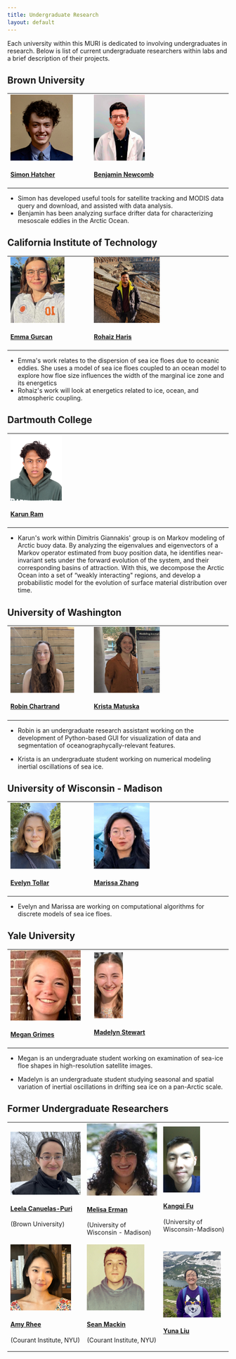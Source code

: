 ```yaml
---
title: Undergraduate Research
layout: default
---
```


Each university within this MURI is dedicated to involving undergraduates in research. Below is list of current undergraduate researchers within labs and a brief description of their projects. 

## Brown University
<table class="fixed">
  <col width="200"/>
  <col width="200"/>
  <col width="200"/>
  <tr>
    <td> <!-- Simon Hatcher -->
        <div class="card" style="width: 10rem;">
          <a href="" title="" class="card-image hover-overlay" target="_blank">
          <img src="images/team/Simon.JPG" alt="" class="img-responsive" height="150">
          </a>  
          <div class="card-text">
            <h4><a href="" target="_blank">Simon Hatcher</a></h4>
          </div>
        </div>
    </td>
    <td> <!-- Benjamin Newcomb -->
        <div class="card" style="width: 10rem;">
          <a href="" title="" class="card-image hover-overlay" target="_blank">
          <img src="images/team/Benjamin.png" alt="" class="img-responsive" height="150">
          </a>  
          <div class="card-text">
            <h4><a href="" target="_blank">Benjamin Newcomb</a></h4>
          </div>
        </div>
    </td>
  </tr>
</table>

- Simon has developed useful tools for satellite tracking and MODIS data query and download, and assisted with data analysis.
- Benjamin has been analyzing surface drifter data for characterizing mesoscale eddies in the Arctic Ocean.

## California Institute of Technology
<table class="fixed">
  <col width="200"/>
  <col width="200"/>
  <col width="200"/>
  <tr>
    <td> <!-- Emma Gurcan -->
        <div class="card" style="width: 10rem;">
        <a href="" title="" class="card-image hover-overlay" target="_blank">
        <img src="images/team/gurcan.jpg" alt="" class="img-responsive" height="150">
        </a>  
        <div class="card-text">
            <h4><a href="" target="_blank">Emma Gurcan</a></h4>
        </div>
        </div>
    </td>
        <td> <!-- Rohaiz Haris -->
        <div class="card" style="width: 10rem;">
        <a href="" title="" class="card-image hover-overlay" target="_blank">
        <img src="images/team/RohaizHaris.jpg" alt="" class="img-responsive" height="150">
        </a>  
        <div class="card-text">
            <h4><a href="" target="_blank">Rohaiz Haris</a></h4>
        </div>
        </div>
    </td>
  </tr>
</table>

- Emma's work relates to the dispersion of sea ice floes due to oceanic eddies. She uses a model of sea ice floes coupled to an ocean model to explore how floe size influences the width of the marginal ice zone and its energetics
- Rohaiz's work will look at energetics related to ice, ocean, and atmospheric coupling.
    

<!-- ## Courant Institute NYU
<table class="fixed">
  <col width="200"/>
  <col width="200"/>
  <col width="200"/>
  <tr>
  </tr>
</table> -->

## Dartmouth College
<table class="fixed">
  <col width="200"/>
  <col width="200"/>
  <col width="200"/>
  <tr>
    <td> <!-- Karun Ram -->
        <div class="card" style="width: 10rem;">
          <a href="" title="" class="card-image hover-overlay" target="_blank">
          <img src="images/team/picRam.jpg" alt="" class="img-responsive" height="150">
          </a>  
          <div class="card-text">
            <h4><a href="" target="_blank">Karun Ram</a></h4>
          </div>
        </div>
    </td>
  </tr>
</table>

- Karun's work within Dimitris Giannakis' group is on Markov modeling of Arctic buoy data. By analyzing the eigenvalues and eigenvectors of a Markov operator estimated from buoy position data, he identifies near-invariant sets under the forward evolution of the system, and their corresponding basins of attraction. With this, we decompose the Arctic Ocean into a set of “weakly interacting" regions, and develop a probabilistic model for the evolution of surface material distribution over time.

## University of Washington
<table class="fixed">
  <col width="200"/>
  <col width="200"/>
  <col width="200"/>
  <tr>
    <td> <!-- Robin Chartrand -->
        <div class="card" style="width: 10rem;">
          <a href="https://deep.ocean.washington.edu/" title="" class="card-image hover-overlay" target="_blank">
          <img src="images/team/Robin.jpeg" alt="" class="img-responsive" height="150">
          </a>  
          <div class="card-text">
            <h4><a href="https://deep.ocean.washington.edu/" target="_blank">Robin Chartrand</a></h4>
          </div>
        </div>
    </td>
    <td> <!-- Krista Matuska -->
        <div class="card" style="width: 10rem;">
          <a href="https://deep.ocean.washington.edu/" title="" class="card-image hover-overlay" target="_blank">
          <img src="images/team/Krista.jpg" alt="" class="img-responsive" height="150">
          </a>  
          <div class="card-text">
            <h4><a href="https://deep.ocean.washington.edu/" target="_blank">Krista Matuska</a></h4>
          </div>
        </div>
    </td>
  </tr>
</table>

- Robin is an undergraduate research assistant working on the development of Python-based GUI for visualization of data and segmentation of oceanographycally-relevant features.

- Krista is an undergraduate student working on numerical modeling inertial oscillations of sea ice.

## University of Wisconsin - Madison
<table class="fixed">
  <col width="200"/>
  <col width="200"/>
  <col width="200"/>
  <tr>
    <td> <!-- Evelyn Tollar -->
        <div class="card" style="width: 10rem;">
          <a href="" title="" class="card-image hover-overlay" target="_blank">
          <img src="images/team/EvelynTollar.jpeg" alt="" class="img-responsive" height="150">
          </a>  
          <div class="card-text">
            <h4><a href="" target="_blank">Evelyn Tollar</a></h4>
          </div>
        </div>
    </td>
    <td> <!-- Marissa Zhang -->
        <div class="card" style="width: 10rem;">
          <a href="" title="" class="card-image hover-overlay" target="_blank">
          <img src="images/team/MarissaZhang.jpeg" alt="" class="img-responsive" height="150">
          </a>  
          <div class="card-text">
            <h4><a href="" target="_blank">Marissa Zhang</a></h4>
          </div>
        </div>
    </td>
  </tr>
</table>

- Evelyn and Marissa are working on computational algorithms for discrete models of sea ice floes.

## Yale University
<table class="fixed">
  <col width="200"/>
  <col width="200"/>
  <col width="200"/>
  <tr>
    <td> <!-- Megan Grimes -->
        <div class="card" style="width: 10rem;">
          <a href="https://people.earth.yale.edu/profile/mary-louise-timmermans/about" title="" class="card-image hover-overlay" target="_blank">
          <img src="images/team/Megan_Grimes.jpg" alt="" class="img-responsive" heigth="150">
          </a>  
          <div class="card-text">
            <h4><a href="https://people.earth.yale.edu/profile/mary-louise-timmermans/about" target="_blank">Megan Grimes</a></h4>
          </div>
        </div> 
    </td>
    <td> <!-- Madelyn Stewart -->
        <div class="card" style="width: 10rem;">
          <a href="https://people.earth.yale.edu/profile/mary-louise-timmermans/about" title="" class="card-image hover-overlay" target="_blank">
          <img src="images/team/Madelyn_Stewart.png" alt="" class="img-responsive" height="150">
          </a>  
          <div class="card-text">
            <h4><a href="https://people.earth.yale.edu/profile/mary-louise-timmermans/about" target="_blank">Madelyn Stewart</a></h4>
          </div>
        </div>
    </td>
  </tr>
</table>

- Megan is an undergraduate student working on examination of sea-ice floe shapes in high-resolution satellite images.

- Madelyn is an undergraduate student studying seasonal and spatial variation of inertial oscillations in drifting sea ice on a pan-Arctic scale.

## Former Undergraduate Researchers
<table class="fixed">
  <col width="200"/>
  <col width="200"/>
  <col width="200"/>
  <tr>
    <td> <!-- Leela Canuelas-Puri -->
        <div class="card" style="width: 10rem;">
          <a href="" title="" class="card-image hover-overlay" target="_blank">
          <img src="images/team/Leela_Canuelas_Puri.jpeg" alt="" class="img-responsive">
          </a>  
          <div class="card-text">
            <h4><a href="" target="_blank">Leela Canuelas-Puri</a></h4>
            <div class="card-desription">
              <p>(Brown University)</p>
            </div>
          </div>
        </div>
    </td>
        <td> <!--  Melisa Erman -->
        <div class="card" style="width: 10rem;">
          <a href="" title="" class="card-image hover-overlay" target="_blank">
          <img src="images/team/Melisa_Erman.jpeg" alt="" class="img-responsive">
          </a>  
          <div class="card-text">
            <h4><a href="" target="_blank"> Melisa Erman</a></h4>
            <div class="card-desription">
              <p>(University of Wisconsin - Madison)</p>
            </div>
          </div>
        </div>
    </td>
    <td> <!-- Kangqi Fu -->
        <div class="card" style="width: 10rem;">
          <a href="" title="" class="card-image hover-overlay" target="_blank">
          <img src="images/team/Kangqi.png" alt="" class="img-responsive" height="150">
          </a>  
          <div class="card-text">
            <h4><a href="" target="_blank">Kangqi Fu</a></h4>
            <div class="card-desription">
              <p>(University of Wisconsin-Madison)</p>
            </div>
          </div>
        </div>
    </td>
    <td> <!-- Linkai Ma -->
        <div class="card" style="width: 10rem;">
          <a href="" title="" class="card-image hover-overlay" target="_blank">
          <img src="images/team/picMa.png" alt="" class="img-responsive" height="150">
          </a>  
          <div class="card-text">
            <h4><a href="" target="_blank">Linkai Ma</a></h4>
            <div class="card-desription">
              <p>(Courant Institute, NYU)</p>
            </div>
          </div>
        </div>
    </td>
  </tr>
  <tr>
    <td> <!-- Amy Rhee -->
        <div class="card" style="width: 10rem;">
          <a href="" title="" class="card-image hover-overlay" target="_blank">
          <img src="images/team/picRhee2.png" alt="" class="img-responsive" height="150">
          </a>  
          <div class="card-text">
            <h4><a href="" target="_blank">Amy Rhee</a></h4>
            <div class="card-desription">
              <p>(Courant Institute, NYU)</p>
            </div>
          </div>
        </div>
    </td>
    <td> <!-- Sean Mackin -->
        <div class="card" style="width: 10rem;">
          <a href="" title="" class="card-image hover-overlay" target="_blank">
          <img src="images/team/picMackin.png" alt="" class="img-responsive" height="150">
          </a>  
          <div class="card-text">
            <h4><a href="" target="_blank">Sean Mackin</a></h4>
            <div class="card-desription">
              <p>(Courant Institute, NYU)</p>
            </div>
          </div>
        </div>
    </td>
        <td> <!-- Yuna Liu -->
        <div class="card" style="width: 10rem;">
          <a href="https://deep.ocean.washington.edu/" title="" class="card-image hover-overlay" target="_blank">
          <img src="images/team/yuna.jpeg" alt="" class="img-responsive" height="150">
          </a>  
          <div class="card-text">
            <h4><a href="https://deep.ocean.washington.edu/" target="_blank">Yuna Liu</a></h4>
          </div>
        </div>
    </td>
    <td> <!-- Camille Viviani -->
        <div class="card" style="width: 10rem;">
          <a href="https://deep.ocean.washington.edu/" title="" class="card-image hover-overlay" target="_blank">
          <img src="images/team/camille.jpeg" alt="" class="img-responsive" height="150">
          </a>  
          <div class="card-text">
            <h4><a href="https://deep.ocean.washington.edu/" target="_blank">Camille Viviani</a></h4>
          </div>
        </div>
    </td>
    <td> <!-- Hugh Shields -->
        <div class="card" style="width: 10rem;">
          <a href="https://deep.ocean.washington.edu/" title="" class="card-image hover-overlay" target="_blank">
          <img src="images/team/Hugh.jpg" alt="" class="img-responsive" height="150">
          </a>  
          <div class="card-text">
            <h4><a href="https://deep.ocean.washington.edu/" target="_blank">Hugh Shields</a></h4>
          </div>
        </div>
    </td>
  </tr>
</table>
